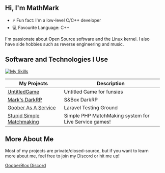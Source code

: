 ## Hi, I'm MathMark

- ⚡ Fun fact: I'm a low-level C/C++ developer 
- 💻 Favourite Language: C++

I'm passionate about Open Source software and the Linux kernel. I also have side hobbies such as reverse engineering and music.

## Software and Technologies I Use

[![My Skills](https://skillicons.dev/icons?i=cpp,c,php,arch,postgres,docker&theme=dark)](https://skillicons.dev)


| My Projects      | Description |
| ---------------- | ----------- |
| [UntitledGame](https://github.com/BigMark824/UntitledGame) | Untitled Game for funsies |
| [Mark's DarkRP](https://github.com/BigMark824/Marks-DarkRP) | S&Box DarkRP |
| [Goober As A Service](https://github.com/BigMark824/gooberaas) | Laravel Testing Ground |
| [Stupid Simple Matchmaking](https://github.com/BigMark824/StupidSimpleMatchmaking) | Simple PHP MatchMaking system for Live Service games! |



## More About Me

Most of my projects are private/closed-source, but if you want to learn more about me, feel free to join my Discord or hit me up!

[GooberBlox Discord](https://discord.gg/esJ9BmBjUp)
